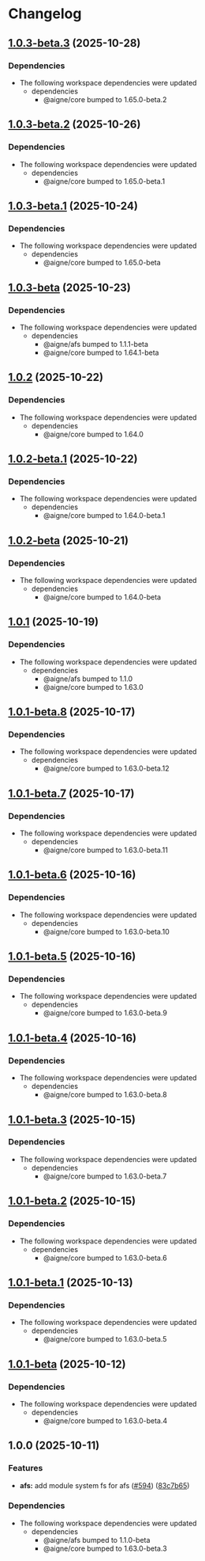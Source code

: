 # Changelog

## [1.0.3-beta.3](https://github.com/AIGNE-io/aigne-framework/compare/afs-system-fs-v1.0.3-beta.2...afs-system-fs-v1.0.3-beta.3) (2025-10-28)


### Dependencies

* The following workspace dependencies were updated
  * dependencies
    * @aigne/core bumped to 1.65.0-beta.2

## [1.0.3-beta.2](https://github.com/AIGNE-io/aigne-framework/compare/afs-system-fs-v1.0.3-beta.1...afs-system-fs-v1.0.3-beta.2) (2025-10-26)


### Dependencies

* The following workspace dependencies were updated
  * dependencies
    * @aigne/core bumped to 1.65.0-beta.1

## [1.0.3-beta.1](https://github.com/AIGNE-io/aigne-framework/compare/afs-system-fs-v1.0.3-beta...afs-system-fs-v1.0.3-beta.1) (2025-10-24)


### Dependencies

* The following workspace dependencies were updated
  * dependencies
    * @aigne/core bumped to 1.65.0-beta

## [1.0.3-beta](https://github.com/AIGNE-io/aigne-framework/compare/afs-system-fs-v1.0.2...afs-system-fs-v1.0.3-beta) (2025-10-23)


### Dependencies

* The following workspace dependencies were updated
  * dependencies
    * @aigne/afs bumped to 1.1.1-beta
    * @aigne/core bumped to 1.64.1-beta

## [1.0.2](https://github.com/AIGNE-io/aigne-framework/compare/afs-system-fs-v1.0.2-beta.1...afs-system-fs-v1.0.2) (2025-10-22)


### Dependencies

* The following workspace dependencies were updated
  * dependencies
    * @aigne/core bumped to 1.64.0

## [1.0.2-beta.1](https://github.com/AIGNE-io/aigne-framework/compare/afs-system-fs-v1.0.2-beta...afs-system-fs-v1.0.2-beta.1) (2025-10-22)


### Dependencies

* The following workspace dependencies were updated
  * dependencies
    * @aigne/core bumped to 1.64.0-beta.1

## [1.0.2-beta](https://github.com/AIGNE-io/aigne-framework/compare/afs-system-fs-v1.0.1...afs-system-fs-v1.0.2-beta) (2025-10-21)


### Dependencies

* The following workspace dependencies were updated
  * dependencies
    * @aigne/core bumped to 1.64.0-beta

## [1.0.1](https://github.com/AIGNE-io/aigne-framework/compare/afs-system-fs-v1.0.1-beta.8...afs-system-fs-v1.0.1) (2025-10-19)


### Dependencies

* The following workspace dependencies were updated
  * dependencies
    * @aigne/afs bumped to 1.1.0
    * @aigne/core bumped to 1.63.0

## [1.0.1-beta.8](https://github.com/AIGNE-io/aigne-framework/compare/afs-system-fs-v1.0.1-beta.7...afs-system-fs-v1.0.1-beta.8) (2025-10-17)


### Dependencies

* The following workspace dependencies were updated
  * dependencies
    * @aigne/core bumped to 1.63.0-beta.12

## [1.0.1-beta.7](https://github.com/AIGNE-io/aigne-framework/compare/afs-system-fs-v1.0.1-beta.6...afs-system-fs-v1.0.1-beta.7) (2025-10-17)


### Dependencies

* The following workspace dependencies were updated
  * dependencies
    * @aigne/core bumped to 1.63.0-beta.11

## [1.0.1-beta.6](https://github.com/AIGNE-io/aigne-framework/compare/afs-system-fs-v1.0.1-beta.5...afs-system-fs-v1.0.1-beta.6) (2025-10-16)


### Dependencies

* The following workspace dependencies were updated
  * dependencies
    * @aigne/core bumped to 1.63.0-beta.10

## [1.0.1-beta.5](https://github.com/AIGNE-io/aigne-framework/compare/afs-system-fs-v1.0.1-beta.4...afs-system-fs-v1.0.1-beta.5) (2025-10-16)


### Dependencies

* The following workspace dependencies were updated
  * dependencies
    * @aigne/core bumped to 1.63.0-beta.9

## [1.0.1-beta.4](https://github.com/AIGNE-io/aigne-framework/compare/afs-system-fs-v1.0.1-beta.3...afs-system-fs-v1.0.1-beta.4) (2025-10-16)


### Dependencies

* The following workspace dependencies were updated
  * dependencies
    * @aigne/core bumped to 1.63.0-beta.8

## [1.0.1-beta.3](https://github.com/AIGNE-io/aigne-framework/compare/afs-system-fs-v1.0.1-beta.2...afs-system-fs-v1.0.1-beta.3) (2025-10-15)


### Dependencies

* The following workspace dependencies were updated
  * dependencies
    * @aigne/core bumped to 1.63.0-beta.7

## [1.0.1-beta.2](https://github.com/AIGNE-io/aigne-framework/compare/afs-system-fs-v1.0.1-beta.1...afs-system-fs-v1.0.1-beta.2) (2025-10-15)


### Dependencies

* The following workspace dependencies were updated
  * dependencies
    * @aigne/core bumped to 1.63.0-beta.6

## [1.0.1-beta.1](https://github.com/AIGNE-io/aigne-framework/compare/afs-system-fs-v1.0.1-beta...afs-system-fs-v1.0.1-beta.1) (2025-10-13)


### Dependencies

* The following workspace dependencies were updated
  * dependencies
    * @aigne/core bumped to 1.63.0-beta.5

## [1.0.1-beta](https://github.com/AIGNE-io/aigne-framework/compare/afs-system-fs-v1.0.0...afs-system-fs-v1.0.1-beta) (2025-10-12)


### Dependencies

* The following workspace dependencies were updated
  * dependencies
    * @aigne/core bumped to 1.63.0-beta.4

## 1.0.0 (2025-10-11)


### Features

* **afs:** add module system fs for afs ([#594](https://github.com/AIGNE-io/aigne-framework/issues/594)) ([83c7b65](https://github.com/AIGNE-io/aigne-framework/commit/83c7b6555d21c606a5005eb05f6686882fb8ffa3))


### Dependencies

* The following workspace dependencies were updated
  * dependencies
    * @aigne/afs bumped to 1.1.0-beta
    * @aigne/core bumped to 1.63.0-beta.3
